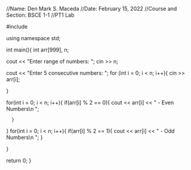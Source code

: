 //Name: Den Mark S. Maceda
//Date: February 15, 2022
//Course and Section: BSCE 1-1
//PT1 Lab

#include <iostream>

using namespace std;

int main(){
  int arr[999], n;

  cout << "Enter range of numbers: ";
  cin >> n;

  cout << "Enter 5 consecutive numbers: ";
  for (int i = 0; i < n; i++){
      cin >> arr[i];

  }
 
  for(int i = 0; i < n; i++){
      if(arr[i] % 2 == 0){
          cout << arr[i] << " - Even Numbers\n ";
        
      }
  }
  for(int i = 0; i < n; i++){
      if(arr[i] % 2 == 1){
          cout << arr[i] << " - Odd Numbers\n ";
      }

  }

  
  return 0;
}

